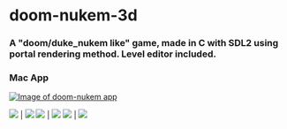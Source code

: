 # doom-nukem-3d

### A "doom/duke_nukem like" game, made in C with SDL2 using portal rendering method. Level editor included.

### Mac App

[![Image of doom-nukem app](https://github.com/nicolasvienot/wolf3d/raw/master/resources/app_rdme.png)](https://drive.google.com/open?id=1c4bQNjl4Qpea87jTfgInliA_PBBSsSWA)

![](resources/gif_parkour.gif)  |  ![](resources/gif_branch.gif)
![](resources/gif_chillday.gif)  |  ![](resources/gif_spacepasserelle.gif)
![](resources/gif_editor-1.gif)  | ![](resources/gif_editor-2.gif) 
